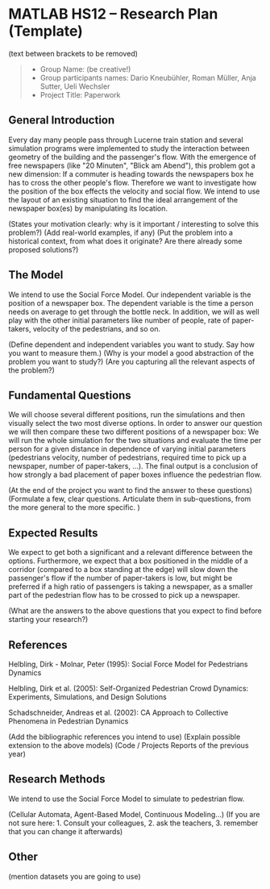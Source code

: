 # MATLAB HS12 – Research Plan (Template)
(text between brackets to be removed)

> * Group Name: (be creative!)
> * Group participants names: Dario Kneubühler, Roman Müller, Anja Sutter, Ueli Wechsler
> * Project Title: Paperwork

## General Introduction

Every day many people pass through Lucerne train station and several simulation programs were implemented to study the interaction between geometry of the building and the passenger's flow. With the emergence of free newspapers (like "20 Minuten", "Blick am Abend"), this problem got a new dimension: If a commuter is heading towards the newspapers box he has to cross the other people's flow. Therefore we want to investigate how the position of the box effects the velocity and social flow.
We intend to use the layout of an existing situation to find the ideal arrangement of the newspaper box(es) by manipulating its location.


(States your motivation clearly: why is it important / interesting to solve this problem?)
(Add real-world examples, if any)
(Put the problem into a historical context, from what does it originate? Are there already some proposed solutions?)


## The Model

We intend to use the Social Force Model. Our independent variable is the position of a newspaper box. The dependent variable is the time a person needs on average to get through the bottle neck. In addition, we will as well play with the other initial parameters like number of people, rate of paper-takers, velocity of the pedestrians, and so on.

(Define dependent and independent variables you want to study. Say how you want to measure them.) (Why is your model a good abstraction of the problem you want to study?) (Are you capturing all the relevant aspects of the problem?)


## Fundamental Questions

We will choose several different positions, run the simulations and then visually select the two most diverse options. In order to answer our question we will then compare these two different positions of a newspaper box: We will run the whole simulation for the two situations and evaluate the time per person for a given distance in dependence of varying initial parameters (pedestrians velocity, number of pedestrians, required time to pick up a newspaper, number of paper-takers, …).
The final output is a conclusion of how strongly a bad placement of paper boxes influence the pedestrian flow.


(At the end of the project you want to find the answer to these questions)
(Formulate a few, clear questions. Articulate them in sub-questions, from the more general to the more specific. )



## Expected Results
We expect to get both a significant and a relevant difference between the options. Furthermore, we expect that a box positioned in the middle of a corridor (compared to a box standing at the edge) will slow down the passenger's flow if the number of paper-takers is low, but might be preferred if a high ratio of passengers is taking a newspaper, as a smaller part of the pedestrian flow has to be crossed to pick up a newspaper.

(What are the answers to the above questions that you expect to find before starting your research?)


## References 

Helbling, Dirk - Molnar, Peter (1995): Social Force Model for Pedestrians Dynamics

Helbling, Dirk et al. (2005): Self-Organized Pedestrian Crowd Dynamics: Experiments, Simulations, and Design Solutions

Schadschneider, Andreas et al. (2002): CA Approach to Collective Phenomena in Pedestrian Dynamics

(Add the bibliographic references you intend to use)
(Explain possible extension to the above models)
(Code / Projects Reports of the previous year)


## Research Methods

We intend to use the Social Force Model to simulate to pedestrian flow. 

(Cellular Automata, Agent-Based Model, Continuous Modeling...) (If you are not sure here: 1. Consult your colleagues, 2. ask the teachers, 3. remember that you can change it afterwards)


## Other

(mention datasets you are going to use)
